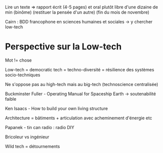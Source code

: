Lire un texte => rapport écrit (4-5 pages) et oral plutôt libre d'une dizaine
de min (binôme) (restituer la pensée d'un autre) (fin du mois de novembre)

Cairn : BDD francophone en sciences humaines et sociales
-> y chercher low-tech

# Perspective sur la Low-tech

Mot != chose

Low-tech = democratic tech = techno-diversité
= résilience des systèmes socio-techniques

Ne s'oppose pas au high-tech mais au big-tech (technoscience centralisée)

Buckminster Fuller - Operating Manual for Spaceship Earth
-> soutenabilité faible

Ken Isaacs - How to build your own living structure

Architecture = bâtiments + articulation avec acheminement d'énergie etc

Papanek - tin can radio : radio DIY

Bricoleur vs ingénieur

Wild tech = détournements


